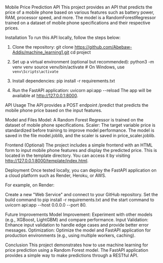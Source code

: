 Mobile Price Prediction API
This project provides an API that predicts the price of a mobile phone based on various features 
such as battery power, RAM, processor speed, and more. 
The model is a RandomForestRegressor trained on a dataset of mobile phone specifications and their respective prices.

Installation
To run this API locally, follow the steps below:

1. Clone the repository:
    git clone https://github.com/Abebaw-Addis/machine_learning1.git
    cd project

2. Set up a virtual environment (optional but recommended):
    python3 -m venv venv
    source venv/bin/activate  # On Windows, use `venv\Scripts\activate`
3. Install dependencies:
    pip install -r requirements.txt
4. Run the FastAPI application:
    uvicorn api:app --reload
The app will be available at http://127.0.0.1:8000.

API Usage
The API provides a POST endpoint /predict that predicts the mobile phone price based on the input features.

Model and Files
Model: A Random Forest Regressor is trained on the dataset of mobile phone specifications.
Scaler: The target variable price is standardized before training to improve model performance.
The model is saved in the file model.joblib, and the scaler is saved in price_scaler.joblib.


Frontend (Optional)
The project includes a simple frontend with an HTML form to input mobile phone features and display the predicted price. 
This is located in the template directory. You can access it by visiting http://127.0.0.1:8000/template/index.html.


Deployment
Once tested locally, you can deploy the FastAPI application on a cloud platform such as Render, Heroku, or AWS.

For example, on Render:

Create a new "Web Service" and connect to your GitHub repository.
Set the build command to pip install -r requirements.txt and the start command to uvicorn api:app --host 0.0.0.0 --port 80.

Future Improvements
Model Improvement: Experiment with other models (e.g., XGBoost, LightGBM) and compare performance.
Input Validation: Enhance input validation to handle edge cases and provide better error messages.
Optimization: Optimize the model and FastAPI application for production environments (e.g., using multiple workers, caching).

Conclusion
This project demonstrates how to use machine learning for price prediction using a Random Forest model. 
The FastAPI application provides a simple way to make predictions through a RESTful API.
